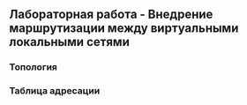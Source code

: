## Лабораторная работа - Внедрение маршрутизации между виртуальными локальными сетями 

### Топология

### Таблица адресации

